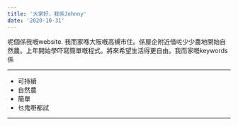 ```yaml
---
title: '大家好，我係Johnny'
date: '2020-10-31'
---
```


呢個係我嘅website. 我而家喺大阪嘅高槻市住。係屋企附近借咗少少農地開始自然農。上年開始學吓寫簡單嘅程式。將來希望生活得更自由。我而家嘅keywords係

---
- 可持續
- 自然農
- 簡單
- 乜鬼嘢都試
---